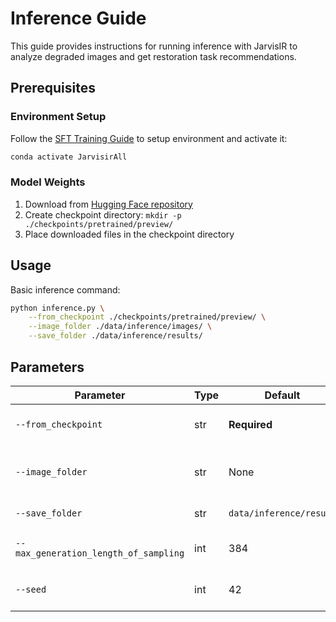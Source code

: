 # Inference Guide

This guide provides instructions for running inference with JarvisIR to analyze degraded images and get restoration task recommendations.

## Prerequisites

### Environment Setup

Follow the [SFT Training Guide](./sft_training.md#environment-setup) to setup environment and activate it:
```bash
conda activate JarvisirAll
```

### Model Weights

1. Download from [Hugging Face repository](https://huggingface.co/LYL1015/JarvisIR/tree/main/pretrained/preview)
2. Create checkpoint directory: `mkdir -p ./checkpoints/pretrained/preview/`
3. Place downloaded files in the checkpoint directory

## Usage

Basic inference command:

```bash
python inference.py \
    --from_checkpoint ./checkpoints/pretrained/preview/ \
    --image_folder ./data/inference/images/ \
    --save_folder ./data/inference/results/
```

## Parameters

| Parameter | Type | Default | Description |
|-----------|------|---------|-------------|
| `--from_checkpoint` | str | **Required** | Path to model checkpoint directory |
| `--image_folder` | str | None | Folder containing images for inference |
| `--save_folder` | str | `data/inference/result` | Folder to save results |
| `--max_generation_length_of_sampling` | int | 384 | Maximum generation length |
| `--seed` | int | 42 | Random seed for reproducibility |

